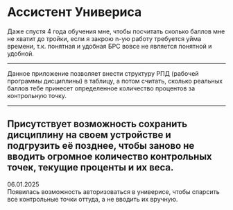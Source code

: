 # Ассистент Универиса
Даже спустя 4 года обучения мне, чтобы посчитать сколько баллов мне не хватит до тройки,
если я закрою n-ую работу требуется уйма времени, т.к. понятная и удобная БРС вовсе не является понятной и удобной.

---
Данное приложение позволяет внести структуру РПД (рабочей программы дисциплины) в таблицу, 
а потом считать, сколько реальных баллов тебе принесет определенное количество процентов за контрольную точку.

---
Присутствует возможность сохранить дисциплину на своем устройстве и подгрузить её позднее, чтобы заново
не вводить огромное количество контрольных точек, текущие проценты и их веса.
---
06.01.2025  
Появилась возможность авторизоваться в универисе, чтобы спарсить все контрольные точки оттуда, а не вводить их вручную.

